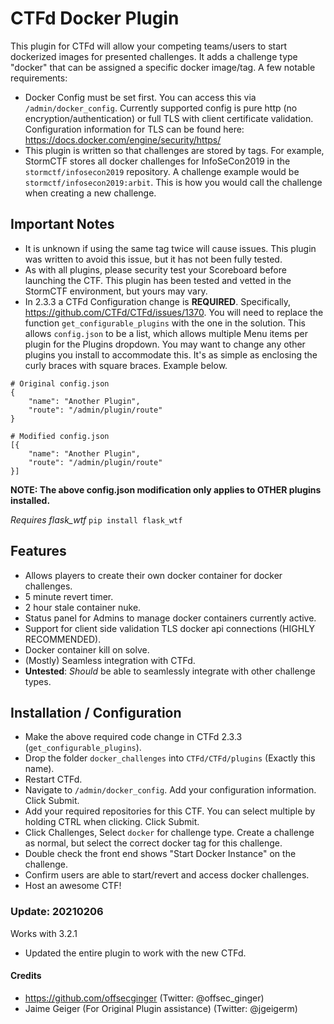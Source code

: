 # CTFd Docker Plugin
This plugin for CTFd will allow your competing teams/users to start dockerized images for presented challenges. It adds a challenge type "docker" that can be assigned a specific docker image/tag. A few notable requirements:

* Docker Config must be set first. You can access this via `/admin/docker_config`. Currently supported config is pure http (no encryption/authentication) or full TLS with client certificate validation. Configuration information for TLS can be found here: https://docs.docker.com/engine/security/https/
* This plugin is written so that challenges are stored by tags. For example, StormCTF stores all docker challenges for InfoSeCon2019 in the `stormctf/infosecon2019` repository. A challenge example would be `stormctf/infosecon2019:arbit`. This is how you would call the challenge when creating a new challenge.


## Important Notes

* It is unknown if using the same tag twice will cause issues. This plugin was written to avoid this issue, but it has not been fully tested.
* As with all plugins, please security test your Scoreboard before launching the CTF. This plugin has been tested and vetted in the StormCTF environment, but yours may vary.
* In 2.3.3 a CTFd Configuration change is **REQUIRED**. Specifically, https://github.com/CTFd/CTFd/issues/1370. You will need to replace the function `get_configurable_plugins` with the one in the solution. This allows `config.json` to be a list, which allows multiple Menu items per plugin for the Plugins dropdown. You may want to change any other plugins you install to accommodate this. It's as simple as enclosing the curly braces with square braces. Example below.

```
# Original config.json
{
	"name": "Another Plugin",
	"route": "/admin/plugin/route"
}
```
```
# Modified config.json
[{
	"name": "Another Plugin",
	"route": "/admin/plugin/route"
}]
```
**NOTE: The above config.json modification only applies to OTHER plugins installed.**

*Requires flask_wtf*
`pip install flask_wtf`

## Features

* Allows players to create their own docker container for docker challenges.
* 5 minute revert timer.
* 2 hour stale container nuke.
* Status panel for Admins to manage docker containers currently active.
* Support for client side validation TLS docker api connections (HIGHLY RECOMMENDED).
* Docker container kill on solve.
* (Mostly) Seamless integration with CTFd.
* **Untested**: _Should_ be able to seamlessly integrate with other challenge types.

## Installation / Configuration

* Make the above required code change in CTFd 2.3.3 (`get_configurable_plugins`).
* Drop the folder `docker_challenges` into `CTFd/CTFd/plugins` (Exactly this name).
* Restart CTFd.
* Navigate to `/admin/docker_config`. Add your configuration information. Click Submit.
* Add your required repositories for this CTF. You can select multiple by holding CTRL when clicking. Click Submit.
* Click Challenges, Select `docker` for challenge type. Create a challenge as normal, but select the correct docker tag for this challenge.
* Double check the front end shows "Start Docker Instance" on the challenge.
* Confirm users are able to start/revert and access docker challenges.
* Host an awesome CTF!

### Update: 20210206
Works with 3.2.1

* Updated the entire plugin to work with the new CTFd.

#### Credits

* https://github.com/offsecginger (Twitter: @offsec_ginger)
* Jaime Geiger (For Original Plugin assistance) (Twitter: @jgeigerm)
